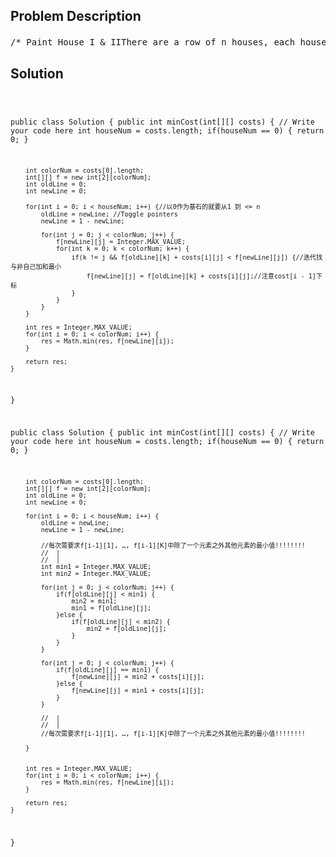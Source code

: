 <!--
<style>
  body { font-family: Arial, sans-serif; }
  .container { max-width: 700px; margin: 0 auto; padding: 10px; }
  .comment-block { background-color: #f9f9f9; padding: 10px; border-left: 5px solid #ccc; overflow-wrap: break-word; white-space: pre-wrap; }
  .code-block { background-color: #f4f4f4; padding: 10px; border: 1px solid #ddd; overflow-wrap: break-word; white-space: pre-wrap; }
</style>
-->

<div class='container'>
<h2>Problem Description</h2>
<div class='comment-block'>
<pre>
/* Paint House I & IIThere are a row of n houses, each house can be painted with one of the three colors: red, blue orgreen.The cost of painting each house with a certain color is different.You have to paint all the houses such that no two adjacent houses have the same color.The cost of painting each house with a certain color is represented by a n x 3 cost matrix.For example, costs[0][0] is the cost of painting house 0 with color red; costs[1][2] is the cost ofpainting house 1 with color green, and so on...Find the minimum cost to paint all houses.All costs are positive integers.ExampleGiven costs = [[14,2,11],[11,14,5],[14,3,10]] return 10house 0 is blue, house 1 is green, house 2 is blue, 2 + 5 + 3 = 10*/    /**     * @param costs n x 3 cost matrix     * @return an integer, the minimum cost to paint all houses     *//*更好的方法: 原理：f[i][j] = mink≠j {f[i-1][k]} + cost[i-1][j]如果最小值是第i个元素，次小值是第j个元素1. 只要除掉的元素不是第i个，剩下的最小值就是第i个元素2. 如果除掉的元素是第i个，剩下的最小值就是第j个元素Time: O(NK)Space: O(N)*/    /**     * @param costs n x 3 cost matrix     * @return an integer, the minimum cost to paint all houses     */</pre>
</div>

<h2>Solution</h2>
<div class='code-block'>
<pre><code class='language-java'>

public class Solution {
    public int minCost(int[][] costs) {
        // Write your code here
        int houseNum = costs.length;
        if(houseNum == 0) {
            return 0;
        }
        
        int colorNum = costs[0].length;
        int[][] f = new int[2][colorNum];
        int oldLine = 0;
        int newLine = 0;
        
        for(int i = 0; i < houseNum; i++) {//以0作为基石的就要从1 到 <= n
            oldLine = newLine; //Toggle pointers
            newLine = 1 - newLine;

            for(int j = 0; j < colorNum; j++) {
                f[newLine][j] = Integer.MAX_VALUE;
                for(int k = 0; k < colorNum; k++) {
                    if(k != j && f[oldLine][k] + costs[i][j] < f[newLine][j]) {//迭代找与非自己加和最小
                        f[newLine][j] = f[oldLine][k] + costs[i][j];//注意cost[i - 1]下标
                    }
                }
            }
        }
        
        int res = Integer.MAX_VALUE;
        for(int i = 0; i < colorNum; i++) {
            res = Math.min(res, f[newLine][i]);
        }
        
        return res;
    }
}




public class Solution {
    public int minCost(int[][] costs) {
        // Write your code here
        int houseNum = costs.length;
        if(houseNum == 0) {
            return 0;
        }
        
        int colorNum = costs[0].length;
        int[][] f = new int[2][colorNum];
        int oldLine = 0;
        int newLine = 0;
        
        for(int i = 0; i < houseNum; i++) {
            oldLine = newLine;
            newLine = 1 - newLine;
            
            //每次需要求f[i-1][1], …, f[i-1][K]中除了一个元素之外其他元素的最小值!!!!!!!!
            //  |
            //  |
            int min1 = Integer.MAX_VALUE;
            int min2 = Integer.MAX_VALUE;
            
            for(int j = 0; j < colorNum; j++) {
                if(f[oldLine][j] < min1) {
                    min2 = min1;
                    min1 = f[oldLine][j];
                }else {
                    if(f[oldLine][j] < min2) {
                        min2 = f[oldLine][j];
                    }
                }
            }
            
            for(int j = 0; j < colorNum; j++) {
                if(f[oldLine][j] == min1) {
                    f[newLine][j] = min2 + costs[i][j];
                }else {
                    f[newLine][j] = min1 + costs[i][j];
                }
            }

            //  |
            //  |
            //每次需要求f[i-1][1], …, f[i-1][K]中除了一个元素之外其他元素的最小值!!!!!!!!

        }
      
      
        int res = Integer.MAX_VALUE;
        for(int i = 0; i < colorNum; i++) {
            res = Math.min(res, f[newLine][i]);
        }
        
        return res;
    }
}
</code></pre>
</div>
</div>
